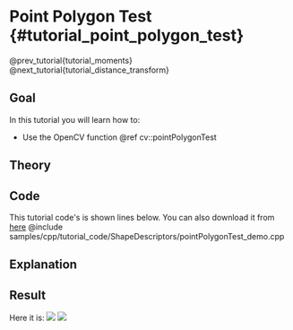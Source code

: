 Point Polygon Test {#tutorial_point_polygon_test}
==================

@prev_tutorial{tutorial_moments}
@next_tutorial{tutorial_distance_transform}

Goal
----

In this tutorial you will learn how to:

-   Use the OpenCV function @ref cv::pointPolygonTest

Theory
------

Code
----

This tutorial code's is shown lines below. You can also download it from
[here](https://github.com/opencv/opencv/tree/master/samples/cpp/tutorial_code/ShapeDescriptors/pointPolygonTest_demo.cpp)
@include samples/cpp/tutorial_code/ShapeDescriptors/pointPolygonTest_demo.cpp

Explanation
-----------

Result
------

Here it is:
![](images/Point_Polygon_Test_Source_Image.png)
![](images/Point_Polygon_Test_Result.jpg)
